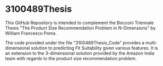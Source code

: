 # 3100489Thesis

This GitHub Repository is intended to complement the Bocconi Triennale Thesis "The Product Size Recommendation Problem in N-Dimensions" by William Francesco Poma. 


The code provided under the file "3100489Thesis_Code" provides a multi-dimensional solution to predicting Fit Suitability given various features. It is an extension to the 3-dimensional solution provided by the Amazon India team with regards to the product size recommendation problem.
